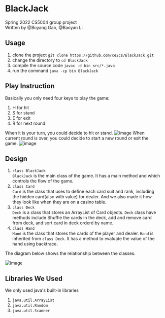 # BlackJack
Spring 2022 CS5004 group project  
Written by @Boyang Gao, @Baoyan Li

## Usage
1. clone the project `git clone https://github.com/ce2cs/BlackJack.git`
2. change the directory to `cd BlackJack`
3. compile the source code `javac -d bin src/*.java`
4. run the command `java -cp bin BlackJack`

## Play Instruction
Basically you only need four keys to play the game:
1. H for hit
2. S for stand
3. E for exit
4. R for next round     

When it is your turn, you could decide to hit or stand.
![image](https://user-images.githubusercontent.com/69294919/166082302-87280745-a681-4953-8a2d-159a93412bf7.png)
When current round is over, you could decide to start a new round or exit the game.
![image](https://user-images.githubusercontent.com/69294919/166082370-063f06ce-48e5-4f83-9acc-55e7204931b4.png)

## Design
1. `class BlackJack`  
`BlackJack` is the main class of the game. It has a main method 
and which controls the flow of the game. 
2. `class Card`  
`Card` is the class that uses to define each card suit and rank, 
including the hidden card(also with value) for dealer. And we 
also made it how they look like when they are on a casino table.
3. `class Deck`  
 `Deck` is a class that stores an ArrayList of Card objects.
 `Deck` class have methods include Shuffle the cards in the deck, 
 add and remove card from deck, and sort card in deck orderd by name.
4. `class Hand`  
`Hand` is the class that stores the cards of the player and dealer.
`Hand` is inherited from `class Deck`. It has a method to evaluate the value
of the hand using backtrace.

The diagram below shows the relationship between the classes.

![image](https://user-images.githubusercontent.com/69294919/166082752-492d2ae7-de21-4b6e-ad0b-e62e385a68b5.png)

## Libraries We Used
We only used java's built-in libraries
1. `java.util.ArrayList`
2. `java.util.Random`
3. `java.util.Scanner`




